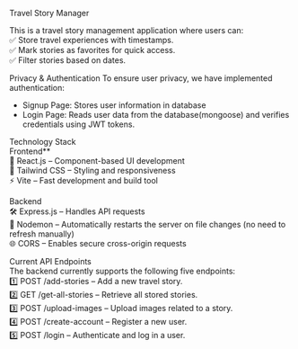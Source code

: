 
Travel Story Manager

This is a travel story management application where users can:  
✅ Store travel experiences with timestamps.  
✅ Mark stories as favorites for quick access.  
✅ Filter stories based on dates.  

Privacy & Authentication
To ensure user privacy, we have implemented authentication:  
- Signup Page: Stores user information in database  
- Login Page: Reads user data from the database(mongoose) and verifies credentials using JWT tokens.  

Technology Stack  
Frontend**  
🚀 React.js – Component-based UI development  
🎨 Tailwind CSS – Styling and responsiveness  
⚡ Vite – Fast development and build tool  

Backend  
🛠 Express.js – Handles API requests  
🔄 Nodemon – Automatically restarts the server on file changes (no need to refresh manually)  
🌐 CORS – Enables secure cross-origin requests  

Current API Endpoints  
The backend currently supports the following five endpoints:  
1️⃣ POST /add-stories – Add a new travel story.  
2️⃣ GET /get-all-stories – Retrieve all stored stories.  
3️⃣ POST /upload-images – Upload images related to a story.  
4️⃣ POST /create-account – Register a new user.  
5️⃣ POST /login – Authenticate and log in a user.  

